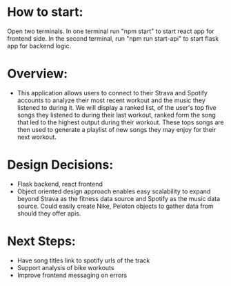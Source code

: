 # How to start:

Open two terminals.
In one terminal run "npm start" to start react app for frontend side.
In the second terminal, run "npm run start-api" to start flask app for backend logic.

# Overview:

- This application allows users to connect to their Strava and Spotify accounts to analyze their most recent workout and the music they listened to during it. We will display a ranked list, of the user's top five songs they listened to during their last workout, ranked form the song that led to the highest output during their workout. These tops songs are then used to generate a playlist of new songs they may enjoy for their next workout.

# Design Decisions:

- Flask backend, react frontend
- Object oriented design approach enables easy scalability to expand beyond Strava as the fitness data source and Spotify as the music data source. Could easily create Nike, Peloton objects to gather data from should they offer apis.

# Next Steps:

- Have song titles link to spotify urls of the track
- Support analysis of bike workouts
- Improve frontend messaging on errors
